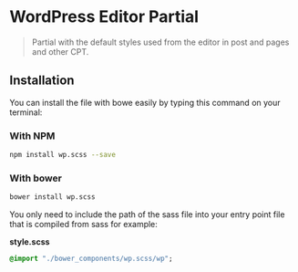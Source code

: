 # WordPress Editor Partial

> Partial with the default styles used from the editor in post and
> pages and other CPT.

## Installation

You can install the file with bowe easily by typing this command on your
terminal: 

### With NPM

```bash
npm install wp.scss --save
```

### With bower

```bash
bower install wp.scss
```

You only need to include the path of the sass file into your entry point
file that is compiled from sass for example: 

**style.scss**

```sass
@import "./bower_components/wp.scss/wp";
```
